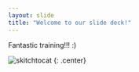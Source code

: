 ```yaml
---
layout: slide
title: "Welcome to our slide deck!"
---
```


Fantastic training!!! :)

![skitchtocat](https://octodex.github.com/images/skitchtocat.png)
{: .center}
